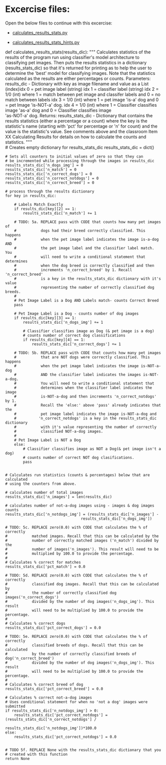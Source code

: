 # Excercise files: 

Open the below files to continue with this excercise: 

- [calculates_results_stats.py](../data/calculates_results_stats.py)

- [calculates_results_stats_hints.py](../data/calculates_results_stats_hints.py)

def calculates_results_stats(results_dic):
    """
    Calculates statistics of the results of the program run using classifier's model 
    architecture to classifying pet images. Then puts the results statistics in a 
    dictionary (results_stats_dic) so that it's returned for printing as to help
    the user to determine the 'best' model for classifying images. Note that 
    the statistics calculated as the results are either percentages or counts.
    Parameters:
      results_dic - Dictionary with key as image filename and value as a List 
             (index)idx 0 = pet image label (string)
                    idx 1 = classifier label (string)
                    idx 2 = 1/0 (int)  where 1 = match between pet image and 
                            classifer labels and 0 = no match between labels
                    idx 3 = 1/0 (int)  where 1 = pet image 'is-a' dog and 
                            0 = pet Image 'is-NOT-a' dog. 
                    idx 4 = 1/0 (int)  where 1 = Classifier classifies image 
                            'as-a' dog and 0 = Classifier classifies image  
                            'as-NOT-a' dog.
    Returns:
     results_stats_dic - Dictionary that contains the results statistics (either
                    a percentage or a count) where the key is the statistic's 
                     name (starting with 'pct' for percentage or 'n' for count)
                     and the value is the statistic's value. See comments above
                     and the classroom Item XX Calculating Results for details
                     on how to calculate the counts and statistics.
    """        
    # Creates empty dictionary for results_stats_dic
    results_stats_dic = dict()
    
    # Sets all counters to initial values of zero so that they can 
    # be incremented while processing through the images in results_dic 
    results_stats_dic['n_dogs_img'] = 0
    results_stats_dic['n_match'] = 0
    results_stats_dic['n_correct_dogs'] = 0
    results_stats_dic['n_correct_notdogs'] = 0
    results_stats_dic['n_correct_breed'] = 0       
    
    # process through the results dictionary
    for key in results_dic:
         
        # Labels Match Exactly
        if results_dic[key][2] == 1:
            results_stats_dic['n_match'] += 1

        # TODO: 5a. REPLACE pass with CODE that counts how many pet images of
        #           dogs had their breed correctly classified. This happens 
        #           when the pet image label indicates the image is-a-dog AND 
        #           the pet image label and the classifier label match. You 
        #           will need to write a conditional statement that determines
        #           when the dog breed is correctly classified and then 
        #           increments 'n_correct_breed' by 1. Recall 'n_correct_breed' 
        #           is a key in the results_stats_dic dictionary with it's value 
        #           representing the number of correctly classified dog breeds.
        #           
        # Pet Image Label is a Dog AND Labels match- counts Correct Breed
        pass
        
        # Pet Image Label is a Dog - counts number of dog images
        if results_dic[key][3] == 1:
            results_stats_dic['n_dogs_img'] += 1
            
            # Classifier classifies image as Dog (& pet image is a dog)
            # counts number of correct dog classifications
            if results_dic[key][4] == 1:
                results_stats_dic['n_correct_dogs'] += 1

        # TODO: 5b. REPLACE pass with CODE that counts how many pet images 
        #           that are NOT dogs were correctly classified. This happens 
        #           when the pet image label indicates the image is-NOT-a-dog 
        #           AND the classifier label indicates the images is-NOT-a-dog.
        #           You will need to write a conditional statement that 
        #           determines when the classifier label indicates the image 
        #           is-NOT-a-dog and then increments 'n_correct_notdogs' by 1. 
        #           Recall the 'else:' above 'pass' already indicates that the 
        #           pet image label indicates the image is-NOT-a-dog and 
        #          'n_correct_notdogs' is a key in the results_stats_dic dictionary 
        #           with it's value representing the number of correctly 
        #           classified NOT-a-dog images.
        #           
        # Pet Image Label is NOT a Dog
        else:
            # Classifier classifies image as NOT a Dog(& pet image isn't a dog)
            # counts number of correct NOT dog clasifications.
            pass


    # Calculates run statistics (counts & percentages) below that are calculated
    # using the counters from above.
    
    # calculates number of total images
    results_stats_dic['n_images'] = len(results_dic)

    # calculates number of not-a-dog images using - images & dog images counts
    results_stats_dic['n_notdogs_img'] = (results_stats_dic['n_images'] - 
                                      results_stats_dic['n_dogs_img']) 

    # TODO: 5c. REPLACE zero(0.0) with CODE that calculates the % of correctly
    #           matched images. Recall that this can be calculated by the
    #           number of correctly matched images ('n_match') divided by the 
    #           number of images('n_images'). This result will need to be 
    #           multiplied by 100.0 to provide the percentage.
    #    
    # Calculates % correct for matches
    results_stats_dic['pct_match'] = 0.0

    # TODO: 5d. REPLACE zero(0.0) with CODE that calculates the % of correctly
    #           classified dog images. Recall that this can be calculated by 
    #           the number of correctly classified dog images('n_correct_dogs')
    #           divided by the number of dog images('n_dogs_img'). This result 
    #           will need to be multiplied by 100.0 to provide the percentage.
    #    
    # Calculates % correct dogs
    results_stats_dic['pct_correct_dogs'] = 0.0

    # TODO: 5e. REPLACE zero(0.0) with CODE that calculates the % of correctly
    #           classified breeds of dogs. Recall that this can be calculated 
    #           by the number of correctly classified breeds of dog('n_correct_breed') 
    #           divided by the number of dog images('n_dogs_img'). This result 
    #           will need to be multiplied by 100.0 to provide the percentage.
    #    
    # Calculates % correct breed of dog
    results_stats_dic['pct_correct_breed'] = 0.0

    # Calculates % correct not-a-dog images
    # Uses conditional statement for when no 'not a dog' images were submitted 
    if results_stats_dic['n_notdogs_img'] > 0:
        results_stats_dic['pct_correct_notdogs'] = (results_stats_dic['n_correct_notdogs'] /
                                                results_stats_dic['n_notdogs_img'])*100.0
    else:
        results_stats_dic['pct_correct_notdogs'] = 0.0

        
    # TODO 5f. REPLACE None with the results_stats_dic dictionary that you 
    # created with this function 
    return None